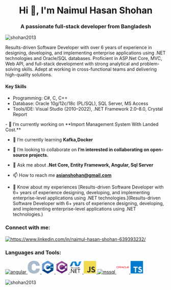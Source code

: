 <h1 align="center">Hi 👋, I'm Naimul Hasan Shohan</h1>
<h3 align="center">A passionate full-stack developer from Bangladesh</h3>

<p align="left"> <img src="https://komarev.com/ghpvc/?username=shohan2013&label=Profile%20views&color=0e75b6&style=flat" alt="shohan2013" /> </p>
<p>
  Results-driven Software Developer with over 6 years of experience in designing, developing, and implementing enterprise applications using .NET technologies and Oracle/SQL databases. Proficient in ASP.Net Core, MVC, Web API, and full-stack development with strong     analytical and problem-solving skills. Adept at working in cross-functional teams and delivering high-quality solutions.
</p>
<h4>Key Skills</h4>
<ul>
  <li>Programming: C#, C, C++</li>
  <li>Database: Oracle 10g/12c/18c (PL/SQL), SQL Server, MS Access</li>
  <li>Tools/IDE: Visual Studio (2010–2022), .NET Framework 2.0–8.0, Crystal Report</li>
</ul>
- 🔭 I’m currently working on **Import Management System With Landed Cost.**

- 🌱 I’m currently learning **Kafka,Docker**

- 👯 I’m looking to collaborate on **I’m interested in collaborating on open-source projects.**

- 💬 Ask me about **.Net Core, Entity Framework, Angular, Sql Server**

- 📫 How to reach me **asianshohan@gmail.com**

- 📄 Know about my experiences [Results-driven Software Developer with 6+ years of experience designing, developing, and implementing enterprise-level applications using .NET technologies.](Results-driven Software Developer with 6+ years of experience designing, developing, and implementing enterprise-level applications using .NET technologies.)

<h3 align="left">Connect with me:</h3>
<p align="left">
<a href="https://linkedin.com/in/https://www.linkedin.com/in/naimul-hasan-shohan-639393232/" target="blank"><img align="center" src="https://raw.githubusercontent.com/rahuldkjain/github-profile-readme-generator/master/src/images/icons/Social/linked-in-alt.svg" alt="https://www.linkedin.com/in/naimul-hasan-shohan-639393232/" height="30" width="40" /></a>
</p>

<h3 align="left">Languages and Tools:</h3>
<p align="left"> <a href="https://angular.io" target="_blank" rel="noreferrer"> <img src="https://angular.io/assets/images/logos/angular/angular.svg" alt="angular" width="40" height="40"/> </a> <a href="https://www.cprogramming.com/" target="_blank" rel="noreferrer"> <img src="https://raw.githubusercontent.com/devicons/devicon/master/icons/c/c-original.svg" alt="c" width="40" height="40"/> </a> <a href="https://www.w3schools.com/cpp/" target="_blank" rel="noreferrer"> <img src="https://raw.githubusercontent.com/devicons/devicon/master/icons/cplusplus/cplusplus-original.svg" alt="cplusplus" width="40" height="40"/> </a> <a href="https://www.w3schools.com/cs/" target="_blank" rel="noreferrer"> <img src="https://raw.githubusercontent.com/devicons/devicon/master/icons/csharp/csharp-original.svg" alt="csharp" width="40" height="40"/> </a> <a href="https://dotnet.microsoft.com/" target="_blank" rel="noreferrer"> <img src="https://raw.githubusercontent.com/devicons/devicon/master/icons/dot-net/dot-net-original-wordmark.svg" alt="dotnet" width="40" height="40"/> </a> <a href="https://developer.mozilla.org/en-US/docs/Web/JavaScript" target="_blank" rel="noreferrer"> <img src="https://raw.githubusercontent.com/devicons/devicon/master/icons/javascript/javascript-original.svg" alt="javascript" width="40" height="40"/> </a> <a href="https://www.microsoft.com/en-us/sql-server" target="_blank" rel="noreferrer"> <img src="https://www.svgrepo.com/show/303229/microsoft-sql-server-logo.svg" alt="mssql" width="40" height="40"/> </a> <a href="https://www.oracle.com/" target="_blank" rel="noreferrer"> <img src="https://raw.githubusercontent.com/devicons/devicon/master/icons/oracle/oracle-original.svg" alt="oracle" width="40" height="40"/> </a> <a href="https://www.typescriptlang.org/" target="_blank" rel="noreferrer"> <img src="https://raw.githubusercontent.com/devicons/devicon/master/icons/typescript/typescript-original.svg" alt="typescript" width="40" height="40"/> </a> </p>

<p><img align="center" src="https://github-readme-stats.vercel.app/api/top-langs?username=shohan2013&show_icons=true&locale=en&layout=compact" alt="shohan2013" /></p>
